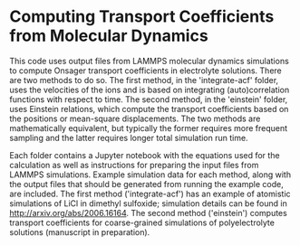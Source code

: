 # Computing Transport Coefficients from Molecular Dynamics

This code uses output files from LAMMPS molecular dynamics simulations to compute Onsager transport coefficients in electrolyte solutions. There are two methods to do so. The first method, in the 'integrate-acf' folder, uses the velocities of the ions and is based on integrating (auto)correlation functions with respect to time. The second method, in the 'einstein' folder, uses Einstein relations, which compute the transport coefficients based on the positions or mean-square displacements. The two methods are mathematically equivalent, but typically the former requires more frequent sampling and the latter requires longer total simulation run time.

Each folder contains a Jupyter notebook with the equations used for the calculation as well as instructions for preparing the input files from LAMMPS simulations. Example simulation data for each method, along with the output files that should be generated from running the example code, are included.  The first method ('integrate-acf') has an example of atomistic simulations of LiCl in dimethyl sulfoxide; simulation details can be found in http://arxiv.org/abs/2006.16164. The second method ('einstein') computes transport coefficients for coarse-grained simulations of polyelectrolyte solutions (manuscript in preparation).
